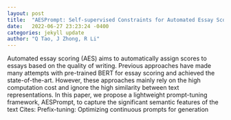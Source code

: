 ```yaml
---
layout: post
title:  "AESPrompt: Self-supervised Constraints for Automated Essay Scoring with Prompt Tuning"
date:   2022-06-27 23:23:24 -0400
categories: jekyll update
author: "Q Tao, J Zhong, R Li"
---
```

Automated essay scoring (AES) aims to automatically assign scores to essays based on the quality of writing. Previous approaches have made many attempts with pre-trained BERT for essay scoring and achieved the state-of-the-art. However, these approaches mainly rely on the high computation cost and ignore the high similarity between text representations. In this paper, we propose a lightweight prompt-tuning framework, AESPrompt, to capture the significant semantic features of the text 
Cites: Prefix-tuning: Optimizing continuous prompts for generation